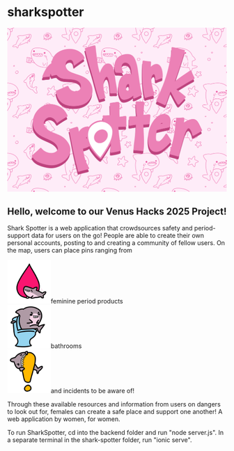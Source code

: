 # sharkspotter

<div align="center"><img src="shark-spotter/src/assets/SharkSpotterThumbnail.png"/></div>


## Hello, welcome to our Venus Hacks 2025 Project!

Shark Spotter is a web application that crowdsources safety and period-support data for users on the go! People are able to create their own personal accounts, posting to and creating a community of fellow users. On the map, users can place pins ranging from


<div align="left"><img src="shark-spotter/src/assets/Shark_Period_Map_Noninverted.png" style="width:100px;" />feminine period products</div>

<div align="left"><img src="shark-spotter/src/assets/Shark_Toilet_Map_Noninverted.png" style="width:100px;" />bathrooms</div>

<div align="left"><img src="shark-spotter/src/assets/Shark_Incident_Map_Noninverted.png" style="width:100px;" />and incidents to be aware of! </div>

Through these available resources and information from users on dangers to look out for, females can create a safe place and support one another! A web application by women, for women.

To run SharkSpotter, cd into the backend folder and run "node server.js". In a separate terminal in the shark-spotter folder, run "ionic serve".
